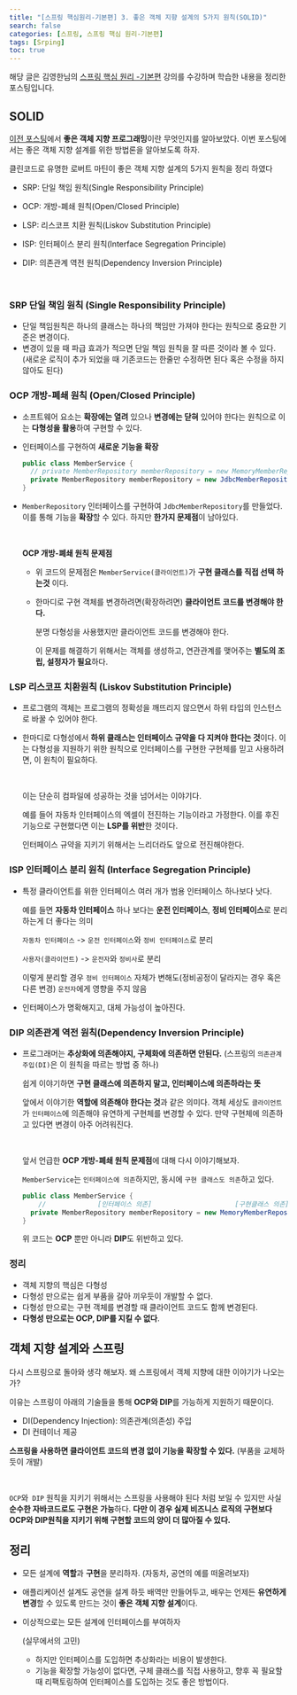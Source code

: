 ```yaml
---
title: "[스프링 핵심원리-기본편] 3. 좋은 객체 지향 설계의 5가지 원칙(SOLID)"
search: false
categories: [스프링, 스프링 핵심 원리-기본편]
tags: [Srping]
toc: true
---
```




해당 글은 김영한님의 [스프링 핵심 원리 -기본편](https://www.inflearn.com/course/%EC%8A%A4%ED%94%84%EB%A7%81-%ED%95%B5%EC%8B%AC-%EC%9B%90%EB%A6%AC-%EA%B8%B0%EB%B3%B8%ED%8E%B8/dashboard) 강의를 수강하며 학습한 내용을 정리한 포스팅입니다.



## SOLID

[이전 포스팅]({{site.url}}/posts/spring-basics-02)에서 **좋은 객체 지향 프로그래밍**이란 무엇인지를 알아보았다. 이번 포스팅에서는 좋은 객체 지향 설계를 위한 방법론을 알아보도록 하자.

클린코드로 유명한 로버트 마틴이 좋은 객체 지향 설계의 5가지 원칙을 정리 하였다


- SRP: 단일 책임 원칙(Single Responsibility Principle)

- OCP: 개방-폐쇄 원칙(Open/Closed Principle)

- LSP: 리스코프 치환 원칙(Liskov Substitution Principle)

- ISP: 인터페이스 분리 원칙(Interface Segregation Principle)

- DIP: 의존관계 역전 원칙(Dependency Inversion Principle)

  <br>

### SRP 단일 책임 원칙 (Single Responsibility Principle)


- 단일 책임원칙은 하나의 클래스는 하나의 책임만 가져야 한다는 원칙으로 중요한 기준은 변경이다.
- 변경이 있을 때 파급 효과가 적으면 단일 책임 원칙을 잘 따른 것이라 볼 수 있다. (새로운 로직이 추가 되었을 때 기존코드는 한줄만 수정하면 된다 혹은 수정을 하지 않아도 된다)



### OCP 개방-폐쇄 원칙 (Open/Closed Principle)


- 소프트웨어 요소는 **확장에는 열려** 있으나 **변경에는 닫혀** 있어야 한다는 원칙으로 이는 **다형성을 활용**하여 구현할 수 있다.

- 인터페이스를 구현하여 **새로운 기능을 확장**



  ```java
  public class MemberService {
  	// private MemberRepository memberRepository = new MemoryMemberRepository();
  	private MemberRepository memberRepository = new JdbcMemberRepository();
  }
  ```

- `MemberRepository` 인터페이스를 구현하여 `JdbcMemberRepository`를 만들었다. 이를 통해 기능을 **확장**할 수 있다. 하지만 **한가지 문제점**이 남아있다.

  <br>

  **OCP 개방-폐쇄 원칙 문제점**


  - 위 코드의 문제점은 `MemberService(클라이언트)`가 **구현 클래스를 직접 선택 하는것** 이다.

  - 한마디로 구현 객체를 변경하려면(확장하려면) **클라이언트 코드를 변경해야 한다.**

    분명 다형성을 사용했지만 클라이언트 코드를 변경해야 한다.

    이 문제를 해결하기 위해서는 객체를 생성하고, 연관관계를 맺어주는 **별도의 조립, 설정자가 필요**하다.



### LSP 리스코프 치환원칙 (Liskov Substitution Principle)

- 프로그램의 객체는 프로그램의 정확성을 깨뜨리지 않으면서 하위 타입의 인스턴스로 바꿀 수 있어야 한다.

- 한마디로 다형성에서 **하위 클래스는 인터페이스 규약을 다 지켜야 한다는 것**이다. 이는 다형성을 지원하기 위한 원칙으로 인터페이스를 구현한 구현체를 믿고 사용하려면, 이 원칙이 필요하다.

  <br>

  이는 단순히 컴파일에 성공하는 것을 넘어서는 이야기다.

  예를 들어 자동차 인터페이스의 엑셀이 전진하는 기능이라고 가정한다. 이를 후진 기능으로 구현했다면 이는 **LSP를 위반**한 것이다.

  인터페이스 규약을 지키기 위해서는 느리더라도 앞으로 전진해야한다.



### ISP 인터페이스 분리 원칙 (Interface Segregation Principle)

- 특정 클라이언트를 위한 인터페이스 여러 개가 범용 인터페이스 하나보다 낫다.

  예를 들면 **자동차 인터페이스** 하나 보다는 **운전 인터페이스**, **정비 인터페이스**로 분리하는게 더 좋다는 의미

  `자동차 인터페이스` -> `운전 인터페이스`와 `정비 인터페이스`로 분리

  `사용자(클라이언트)` -> `운전자`와 `정비사`로 분리

  이렇게 분리할 경우 `정비 인터페이스` 자체가 변해도(정비공정이 달라지는 경우 혹은 다른 변경) `운전자`에게 영향을 주지 않음

- 인터페이스가 명확해지고, 대체 가능성이 높아진다.



### DIP 의존관계 역전 원칙(Dependency Inversion Principle)

- 프로그래머는 **추상화에 의존해야지, 구체화에 의존하면 안된다.** (스프링의 `의존관계 주입(DI)`은 이 원칙을 따르는 방법 중 하나)

  쉽게 이야기하면 **구현 클래스에 의존하지 말고, 인터페이스에 의존하라는 뜻**

  앞에서 이야기한 **역할에 의존해야 한다는 것**과 같은 의미다. 객체 세상도 `클라이언트`가 `인터페이스`에 의존해야 유연하게 구현체를 변경할 수 있다. 만약 구현체에 의존하고 있다면 변경이 아주 어려워진다.

  <br>

  앞서 언급한 **OCP 개방-폐쇄 원칙 문제점**에 대해 다시 이야기해보자.

  `MemberService`는 `인터페이스에 의존`하지만, 동시에 `구현 클래스도 의존`하고 있다.

  ```java
  public class MemberService {
      //             [인터페이스 의존]                     [구현클래스 의존]
  	private MemberRepository memberRepository = new MemoryMemberRepository();
  }
  ```

  위 코드는 **OCP** 뿐만 아니라 **DIP**도 위반하고 있다.



### 정리

- 객체 지향의 핵심은 다형성
- 다형성 만으로는 쉽게 부품을 갈아 끼우듯이 개발할 수 없다.
- 다형성 만으로는 구현 객체를 변경할 때 클라이언트 코드도 함께 변경된다.
- **다형성 만으로는 OCP, DIP를 지킬 수 없다**.



## 객체 지향 설계와 스프링

다시 스프링으로 돌아와 생각 해보자. 왜 스프링에서 객체 지향에 대한 이야기가 나오는가?

이유는 스프링이 아래의 기술들을 통해 **OCP와 DIP**를 가능하게 지원하기 때문이다.

- DI(Dependency Injection): 의존관계(의존성) 주입
- DI 컨테이너 제공

**스프링을 사용하면 클라이언트 코드의 변경 없이 기능을 확장할 수 있다.** (부품을 교체하듯이 개발)

<br>

`OCP`와` DIP` 원칙을 지키기 위해서는 스프링을 사용해야 된다 처럼 보일 수 있지만 사실 **순수한 자바코드로도 구현은 가능**하다. **다만 이 경우 실제 비즈니스 로직의 구현보다 OCP와 DIP원칙을 지키기 위해 구현할 코드의 양이 더 많아질 수 있다.**



## 정리

- 모든 설계에 **역할**과 **구현**을 분리하자. (자동차, 공연의 예를 떠올려보자)

- 애플리케이션 설계도 공연을 설계 하듯 배역만 만들어두고, 배우는 언제든 **유연하게 변경**할 수 있도록 만드는 것이 **좋은 객체 지향 설계**이다.

- 이상적으로는 모든 설계에 인터페이스를 부여하자

  (실무에서의 고민)

  - 하지만 인터페이스를 도입하면 추상화라는 비용이 발생한다.
  - 기능을 확장할 가능성이 없다면, 구체 클래스를 직접 사용하고, 향후 꼭 필요할 때 리팩토링하여 인터페이스를 도입하는 것도 좋은 방법이다.




